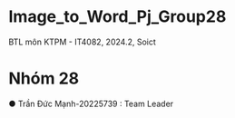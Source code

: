 # Image_to_Word_Pj_Group28
BTL môn KTPM - IT4082, 2024.2, Soict
# Nhóm 28
&#9679; Trần Đức Mạnh-20225739 : Team Leader 
